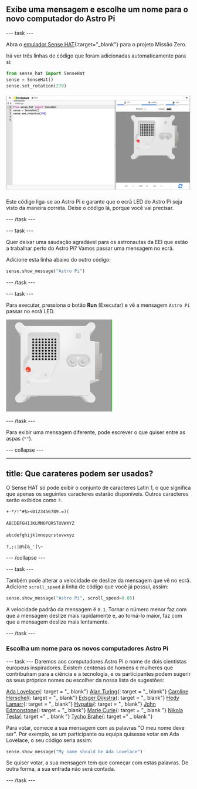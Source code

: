 ## Exibe uma mensagem e escolhe um nome para o novo computador do Astro Pi

--- task ---

Abra o [emulador Sense HAT](https://trinket.io/mission-zero){:target="_blank"} para o projeto Missão Zero.

Irá ver três linhas de código que foram adicionadas automaticamente para si:

```python
from sense_hat import SenseHat
sense = SenseHat()
sense.set_rotation(270)
```

![Uma captura de ecrã do emulador Trinket do Sense Hat com três linhas de código inicial exibido no painel esquerdo.](images/sense-hat-emulator2.png)

Este código liga-se ao Astro Pi e garante que o ecrã LED do Astro Pi seja visto da maneira correta. Deixe o código lá, porque você vai precisar.

--- /task ---

--- task ---

Quer deixar uma saudação agradável para os astronautas da EEI que estão a trabalhar perto do Astro Pi? Vamos passar uma mensagem no ecrã.

Adicione esta linha abaixo do outro código:

```python
sense.show_message("Astro Pi")
```

--- /task ---

--- task ---

Para executar, pressiona o botão **Run** (Executar) e vê a mensagem `Astro Pi` passar no ecrã LED.

![O emulador Trinket do Sense HAT executando um programa de exemplo que desliza o texto "Astro PI" ao longo da matriz LED em letras brancas](images/M0_1.gif)

--- /task ---



Para exibir uma mensagem diferente, pode escrever o que quiser entre as aspas (`""`).

--- collapse ---

---
title: Que carateres podem ser usados?
---

O Sense HAT só pode exibir o conjunto de caracteres Latin 1, o que significa que apenas os seguintes caracteres estarão disponíveis. Outros caracteres serão exibidos como `?`.

```
+-*/!"#$><0123456789.=)(

ABCDEFGHIJKLMNOPQRSTUVWXYZ

abcdefghijklmnopqrstuvwxyz

?,;:|@%[&_']\~
```

--- /collapse ---

--- task ---

Também pode alterar a velocidade de deslize da mensagem que vê no ecrã. Adicione `scroll_speed` à linha de código que você já possui, assim:

```python
sense.show_message("Astro Pi", scroll_speed=0.05)
```

A velocidade padrão da mensagem é `0.1`. Tornar o número menor faz com que a mensagem deslize mais rapidamente e, ao torná-lo maior, faz com que a mensagem deslize mais lentamente.

--- /task ---

### Escolha um nome para os novos computadores Astro Pi

--- task --- Daremos aos computadores Astro Pi o nome de dois cientistas europeus inspiradores. Existem centenas de homens e mulheres que contribuíram para a ciência e a tecnologia, e os participantes podem sugerir os seus próprios nomes ou escolher da nossa lista de sugestões:


[Ada Lovelace](https://en.wikipedia.org/wiki/Ada_Lovelace){: target = "_ blank"} 
[Alan Turing](https://en.wikipedia.org/wiki/Alan_Turing){: target = "_ blank"} 
[Caroline Herschel](https://en.wikipedia.org/wiki/Caroline_Herschel){: target = "_ blank"} 
[Edsger Dijkstra](https://en.wikipedia.org/wiki/Edsger_W._Dijkstra){: target = "_ blank"} 
[Hedy Lamarr](https://en.wikipedia.org/wiki/Hedy_Lamarr){: target = "_ blank"} 
[Hypatia](https://en.wikipedia.org/wiki/Hypatia){: target = "_ blank"} 
[John Edmonstone](https://en.wikipedia.org/wiki/John_Edmonstone){: target = "_ blank"} 
[Marie Curie](https://en.wikipedia.org/wiki/Marie_Curie){: target = "_ blank "} 
[Nikola Tesla](https://en.wikipedia.org/wiki/Nikola_Tesla){: target =" _ blank "} 
[Tycho Brahe](https://en.wikipedia.org/wiki/Tycho_Brahe){: target =" _ blank "}

Para votar, comece a sua mensagem com as palavras "O meu nome deve ser". Por exemplo, se um participante ou equipa quisesse votar em Ada Lovelace, o seu código seria assim:

```python
sense.show_message("My name should be Ada Lovelace")
```

Se quiser votar, a sua mensagem tem que começar com estas palavras. De outra forma, a sua entrada não será contada.

--- /task ---



